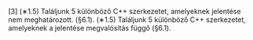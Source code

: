 [3] (∗1.5) Találjunk 5 különböző C++ szerkezetet, amelyeknek jelentése nem meghatározott. (§6.1). (∗1.5)
Találjunk 5 különböző C++ szerkezetet, amelyeknek a jelentése megvalósítás függő (§6.1).
